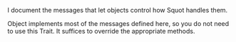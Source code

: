 I document the messages that let objects control how Squot handles them.

Object implements most of the messages defined here, so you do not need to use this Trait.
It suffices to override the appropriate methods.